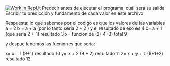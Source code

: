 [![Work in Repl.it](https://classroom.github.com/assets/work-in-replit-14baed9a392b3a25080506f3b7b6d57f295ec2978f6f33ec97e36a161684cbe9.svg)](https://classroom.github.com/online_ide?assignment_repo_id=4504848&assignment_repo_type=AssignmentRepo)
Predecir antes de ejecutar el programa, cuál será su salida
Escribir tu predicción y fundamento de cada valor en éste
archivo

Respuesta:
lo que sabemos por el codigo es que los valores de las variables 
a = 2 
b = a + a (por lo tanto seria 2 + 2 ) y el resultado de eso es 4 
c= a + 1 (que seria 2 + 1) resultado 3 
x= funcion de (2+4+3) total 9

y despue tenemos las fucniones que seria:

x= x + 1 (9+1) resultado 10
y= x + 2 (9 + 2) resultado 11
z= x + y + z  (9+1+2) resultado 12 